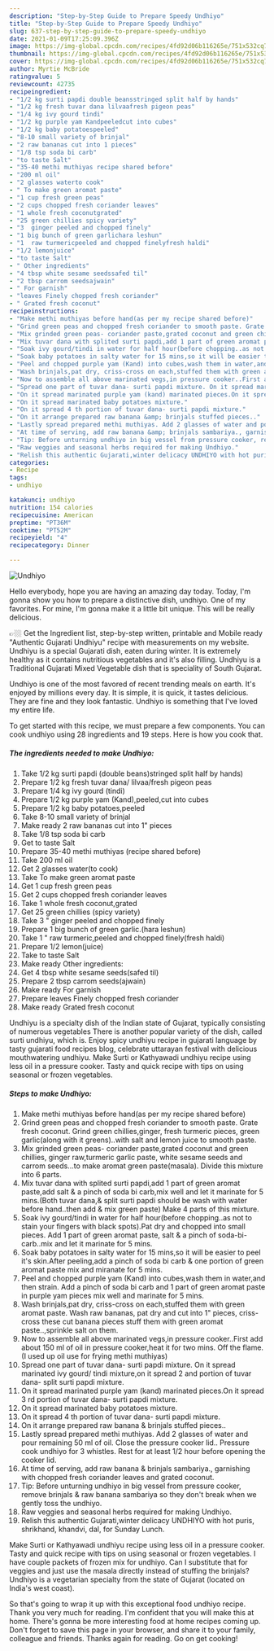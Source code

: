 ```yaml
---
description: "Step-by-Step Guide to Prepare Speedy Undhiyo"
title: "Step-by-Step Guide to Prepare Speedy Undhiyo"
slug: 637-step-by-step-guide-to-prepare-speedy-undhiyo
date: 2021-01-09T17:25:09.396Z
image: https://img-global.cpcdn.com/recipes/4fd92d06b116265e/751x532cq70/undhiyo-recipe-main-photo.jpg
thumbnail: https://img-global.cpcdn.com/recipes/4fd92d06b116265e/751x532cq70/undhiyo-recipe-main-photo.jpg
cover: https://img-global.cpcdn.com/recipes/4fd92d06b116265e/751x532cq70/undhiyo-recipe-main-photo.jpg
author: Myrtie McBride
ratingvalue: 5
reviewcount: 42735
recipeingredient:
- "1/2 kg surti papdi double beansstringed split half by hands"
- "1/2 kg fresh tuvar dana lilvaafresh pigeon peas"
- "1/4 kg ivy gourd tindi"
- "1/2 kg purple yam Kandpeeledcut into cubes"
- "1/2 kg baby potatoespeeled"
- "8-10 small variety of brinjal"
- "2 raw bananas cut into 1 pieces"
- "1/8 tsp soda bi carb"
- "to taste Salt"
- "35-40 methi muthiyas recipe shared before"
- "200 ml oil"
- "2 glasses waterto cook"
- " To make green aromat paste"
- "1 cup fresh green peas"
- "2 cups chopped fresh coriander leaves"
- "1 whole fresh coconutgrated"
- "25 green chillies spicy variety"
- "3  ginger peeled and chopped finely"
- "1 big bunch of green garlichara leshun"
- "1  raw turmericpeeled and chopped finelyfresh haldi"
- "1/2 lemonjuice"
- "to taste Salt"
- " Other ingredients"
- "4 tbsp white sesame seedssafed til"
- "2 tbsp carrom seedsajwain"
- " For garnish"
- "leaves Finely chopped fresh coriander"
- " Grated fresh coconut"
recipeinstructions:
- "Make methi muthiyas before hand(as per my recipe shared before)"
- "Grind green peas and chopped fresh coriander to smooth paste. Grate fresh coconut. Grind green chillies,ginger, fresh turmeric pieces, green garlic(along with it greens)..with salt and lemon juice to smooth paste."
- "Mix grinded green peas- coriander paste,grated coconut and green chillies, ginger raw,turmeric garlic paste, white sesame seeds and carrom seeds...to make aromat green paste(masala). Divide this mixture into 6 parts."
- "Mix tuvar dana with splited surti papdi,add 1 part of green aromat paste,add salt &amp; a pinch of soda bi carb,mix well and let it marinate for 5 mins.(Both tuvar dana,&amp; split surti papdi should be wash with water before hand..then add &amp; mix green paste) Make 4 parts of this mixture."
- "Soak ivy gourd/tindi in water for half hour(before chopping..as not to stain your fingers with black spots).Pat dry and chopped into small pieces. Add 1 part of green aromat paste, salt &amp; a pinch of soda-bi-carb..mix and let it marinate for 5 mins."
- "Soak baby potatoes in salty water for 15 mins,so it will be easier to peel it&#39;s skin.After peeling,add a pinch of soda bi carb &amp; one portion of green aromat paste mix and miranate for 5 mins."
- "Peel and chopped purple yam (Kand) into cubes,wash them in water,and then strain. Add a pinch of soda bi carb and 1 part of green aromat paste in purple yam pieces mix well and marinate for 5 mins."
- "Wash brinjals,pat dry, criss-cross on each,stuffed them with green aromat paste. Wash raw bananas, pat dry and cut into 1&#34; pieces, criss-cross these cut banana pieces stuff them with green aromat paste..,sprinkle salt on them."
- "Now to assemble all above marinated vegs,in pressure cooker..First add about 150 ml of oil in pressure cooker,heat it for two mins. Off the flame.(I used up oil use for frying methi muthiyas)"
- "Spread one part of tuvar dana- surti papdi mixture. On it spread marinated ivy gourd/ tindi mixture,on it spread 2 and portion of tuvar dana- split surti papdi mixture."
- "On it spread marinated purple yam (kand) marinated pieces.On it spread 3 rd portion of tuvar dana- surti papdi mixture."
- "On it spread marinated baby potatoes mixture."
- "On it spread 4 th portion of tuvar dana- surti papdi mixture."
- "On it arrange prepared raw banana &amp; brinjals stuffed pieces.."
- "Lastly spread prepared methi muthiyas. Add 2 glasses of water and pour remaining 50 ml of oil. Close the pressure cooker lid.. Pressure cook undhiyo for 3 whistles. Rest for at least 1/2 hour before opening the cooker lid."
- "At time of serving, add raw banana &amp; brinjals sambariya., garnishing with chopped fresh coriander leaves and grated coconut."
- "Tip: Before unturning undhiyo in big vessel from pressure cooker, remove brinjals &amp; raw banana sambariya so they don&#39;t break when we gently toss the undhiyo."
- "Raw veggies and seasonal herbs required for making Undhiyo."
- "Relish this authentic Gujarati,winter delicacy UNDHIYO with hot puris, shrikhand, khandvi, dal, for Sunday Lunch."
categories:
- Recipe
tags:
- undhiyo

katakunci: undhiyo 
nutrition: 154 calories
recipecuisine: American
preptime: "PT36M"
cooktime: "PT52M"
recipeyield: "4"
recipecategory: Dinner

---
```



![Undhiyo](https://img-global.cpcdn.com/recipes/4fd92d06b116265e/751x532cq70/undhiyo-recipe-main-photo.jpg)

Hello everybody, hope you are having an amazing day today. Today, I'm gonna show you how to prepare a distinctive dish, undhiyo. One of my favorites. For mine, I'm gonna make it a little bit unique. This will be really delicious.

👉🏼 Get the Ingredient list, step-by-step written, printable and Mobile ready &#34;Authentic Gujarati Undhiyu&#34; recipe with measurements on my website. Undhiyu is a special Gujarati dish, eaten during winter. It is extremely healthy as it contains nutritious vegetables and it&#39;s also filling. Undhiyu is a Traditional Gujarati Mixed Vegetable dish that is speciality of South Gujarat.

Undhiyo is one of the most favored of recent trending meals on earth. It's enjoyed by millions every day. It is simple, it is quick, it tastes delicious. They are fine and they look fantastic. Undhiyo is something that I've loved my entire life.


To get started with this recipe, we must prepare a few components. You can cook undhiyo using 28 ingredients and 19 steps. Here is how you cook that.

<!--inarticleads1-->

##### The ingredients needed to make Undhiyo:

1. Take 1/2 kg surti papdi (double beans)stringed split half by hands)
1. Prepare 1/2 kg fresh tuvar dana/ lilvaa/fresh pigeon peas
1. Prepare 1/4 kg ivy gourd (tindi)
1. Prepare 1/2 kg purple yam (Kand),peeled,cut into cubes
1. Prepare 1/2 kg baby potatoes,peeled
1. Take 8-10 small variety of brinjal
1. Make ready 2 raw bananas cut into 1&#34; pieces
1. Take 1/8 tsp soda bi carb
1. Get to taste Salt
1. Prepare 35-40 methi muthiyas (recipe shared before)
1. Take 200 ml oil
1. Get 2 glasses water(to cook)
1. Take  To make green aromat paste
1. Get 1 cup fresh green peas
1. Get 2 cups chopped fresh coriander leaves
1. Take 1 whole fresh coconut,grated
1. Get 25 green chillies (spicy variety)
1. Take 3 &#34; ginger peeled and chopped finely
1. Prepare 1 big bunch of green garlic.(hara leshun)
1. Take 1 &#34; raw turmeric,peeled and chopped finely(fresh haldi)
1. Prepare 1/2 lemon(juice)
1. Take to taste Salt
1. Make ready  Other ingredients:
1. Get 4 tbsp white sesame seeds(safed til)
1. Prepare 2 tbsp carrom seeds(ajwain)
1. Make ready  For garnish
1. Prepare leaves Finely chopped fresh coriander
1. Make ready  Grated fresh coconut


Undhiyu is a specialty dish of the Indian state of Gujarat, typically consisting of numerous vegetables There is another popular variety of the dish, called surti undhiyu, which is. Enjoy spicy undhiyu recipe in gujarati language by tasty gujarati food recipes blog, celebrate uttarayan festival with delicious mouthwatering undhiyu. Make Surti or Kathyawadi undhiyu recipe using less oil in a pressure cooker. Tasty and quick recipe with tips on using seasonal or frozen vegetables. 

<!--inarticleads2-->

##### Steps to make Undhiyo:

1. Make methi muthiyas before hand(as per my recipe shared before)
1. Grind green peas and chopped fresh coriander to smooth paste. Grate fresh coconut. Grind green chillies,ginger, fresh turmeric pieces, green garlic(along with it greens)..with salt and lemon juice to smooth paste.
1. Mix grinded green peas- coriander paste,grated coconut and green chillies, ginger raw,turmeric garlic paste, white sesame seeds and carrom seeds...to make aromat green paste(masala). Divide this mixture into 6 parts.
1. Mix tuvar dana with splited surti papdi,add 1 part of green aromat paste,add salt &amp; a pinch of soda bi carb,mix well and let it marinate for 5 mins.(Both tuvar dana,&amp; split surti papdi should be wash with water before hand..then add &amp; mix green paste) Make 4 parts of this mixture.
1. Soak ivy gourd/tindi in water for half hour(before chopping..as not to stain your fingers with black spots).Pat dry and chopped into small pieces. Add 1 part of green aromat paste, salt &amp; a pinch of soda-bi-carb..mix and let it marinate for 5 mins.
1. Soak baby potatoes in salty water for 15 mins,so it will be easier to peel it&#39;s skin.After peeling,add a pinch of soda bi carb &amp; one portion of green aromat paste mix and miranate for 5 mins.
1. Peel and chopped purple yam (Kand) into cubes,wash them in water,and then strain. Add a pinch of soda bi carb and 1 part of green aromat paste in purple yam pieces mix well and marinate for 5 mins.
1. Wash brinjals,pat dry, criss-cross on each,stuffed them with green aromat paste. Wash raw bananas, pat dry and cut into 1&#34; pieces, criss-cross these cut banana pieces stuff them with green aromat paste..,sprinkle salt on them.
1. Now to assemble all above marinated vegs,in pressure cooker..First add about 150 ml of oil in pressure cooker,heat it for two mins. Off the flame.(I used up oil use for frying methi muthiyas)
1. Spread one part of tuvar dana- surti papdi mixture. On it spread marinated ivy gourd/ tindi mixture,on it spread 2 and portion of tuvar dana- split surti papdi mixture.
1. On it spread marinated purple yam (kand) marinated pieces.On it spread 3 rd portion of tuvar dana- surti papdi mixture.
1. On it spread marinated baby potatoes mixture.
1. On it spread 4 th portion of tuvar dana- surti papdi mixture.
1. On it arrange prepared raw banana &amp; brinjals stuffed pieces..
1. Lastly spread prepared methi muthiyas. Add 2 glasses of water and pour remaining 50 ml of oil. Close the pressure cooker lid.. Pressure cook undhiyo for 3 whistles. Rest for at least 1/2 hour before opening the cooker lid.
1. At time of serving, add raw banana &amp; brinjals sambariya., garnishing with chopped fresh coriander leaves and grated coconut.
1. Tip: Before unturning undhiyo in big vessel from pressure cooker, remove brinjals &amp; raw banana sambariya so they don&#39;t break when we gently toss the undhiyo.
1. Raw veggies and seasonal herbs required for making Undhiyo.
1. Relish this authentic Gujarati,winter delicacy UNDHIYO with hot puris, shrikhand, khandvi, dal, for Sunday Lunch.


Make Surti or Kathyawadi undhiyu recipe using less oil in a pressure cooker. Tasty and quick recipe with tips on using seasonal or frozen vegetables. I have couple packets of frozen mix for undhiyo. Can I substitute that for veggies and just use the masala directly instead of stuffing the brinjals? Undhiyo is a vegetarian specialty from the state of Gujarat (located on India&#39;s west coast). 

So that's going to wrap it up with this exceptional food undhiyo recipe. Thank you very much for reading. I'm confident that you will make this at home. There's gonna be more interesting food at home recipes coming up. Don't forget to save this page in your browser, and share it to your family, colleague and friends. Thanks again for reading. Go on get cooking!

